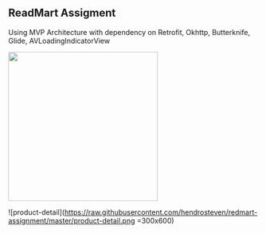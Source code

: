 ## ReadMart Assigment
Using MVP Architecture with dependency on Retrofit, Okhttp, Butterknife, Glide, AVLoadingIndicatorView

<img src="https://raw.githubusercontent.com/hendrosteven/redmart-assignment/master/product-list.png" width="300">

![product-detail](https://raw.githubusercontent.com/hendrosteven/redmart-assignment/master/product-detail.png =300x600)
